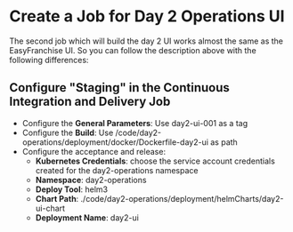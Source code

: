 # Create a Job for Day 2 Operations UI

The second job which will build the day 2 UI works almost the same as the EasyFranchise UI. So you can follow the description above with the following differences:

## Configure "Staging" in the Continuous Integration and Delivery Job

* Configure the **General Parameters**: Use day2-ui-001 as a tag
* Configure the **Build**: Use /code/day2-operations/deployment/docker/Dockerfile-day2-ui as path
* Configure the acceptance and release:
  * **Kubernetes Credentials**: choose the service account credentials created for the day2-operations namespace
  * **Namespace**: day2-operations
  * **Deploy Tool**: helm3
  * **Chart Path**: ./code/day2-operations/deployment/helmCharts/day2-ui-chart
  * **Deployment Name**: day2-ui
